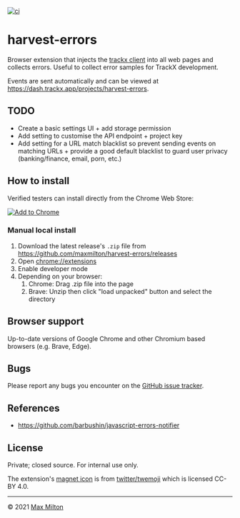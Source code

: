 [![ci](https://github.com/maxmilton/harvest-errors/actions/workflows/ci.yml/badge.svg)](https://github.com/maxmilton/harvest-errors/actions/workflows/ci.yml)

# harvest-errors

Browser extension that injects the [trackx client](https://github.com/maxmilton/trackx/tree/master/packages/client) into all web pages and collects errors. Useful to collect error samples for TrackX development.

Events are sent automatically and can be viewed at <https://dash.trackx.app/projects/harvest-errors>.

## TODO

- Create a basic settings UI + add storage permission
- Add setting to customise the API endpoint + project key
- Add setting for a URL match blacklist so prevent sending events on matching URLs + provide a good default blacklist to guard user privacy (banking/finance, email, porn, etc.)

## How to install

Verified testers can install directly from the Chrome Web Store:

[![Add to Chrome](https://storage.googleapis.com/chrome-gcs-uploader.appspot.com/image/WlD8wC6g8khYWPJUsQceQkhXSlv1/mPGKYBIR2uCP0ApchDXE.png)](https://chrome.google.com/webstore/detail/harvest-errors/nmdlenjlhfgjbmljgopgmigoljgmnpae)

### Manual local install

1. Download the latest release's `.zip` file from <https://github.com/maxmilton/harvest-errors/releases>
1. Open <chrome://extensions>
1. Enable developer mode
1. Depending on your browser:
   1. Chrome: Drag .zip file into the page
   1. Brave: Unzip then click "load unpacked" button and select the directory

## Browser support

Up-to-date versions of Google Chrome and other Chromium based browsers (e.g. Brave, Edge).

## Bugs

Please report any bugs you encounter on the [GitHub issue tracker](https://github.com/maxmilton/harvest-errors/issues).

## References

- <https://github.com/barbushin/javascript-errors-notifier>

## License

Private; closed source. For internal use only.

The extension's [magnet icon](https://github.com/twitter/twemoji/blob/master/assets/svg/1f9f2.svg) is from [twitter/twemoji](https://github.com/twitter/twemoji) which is licensed CC-BY 4.0.

---

© 2021 [Max Milton](https://maxmilton.com)
